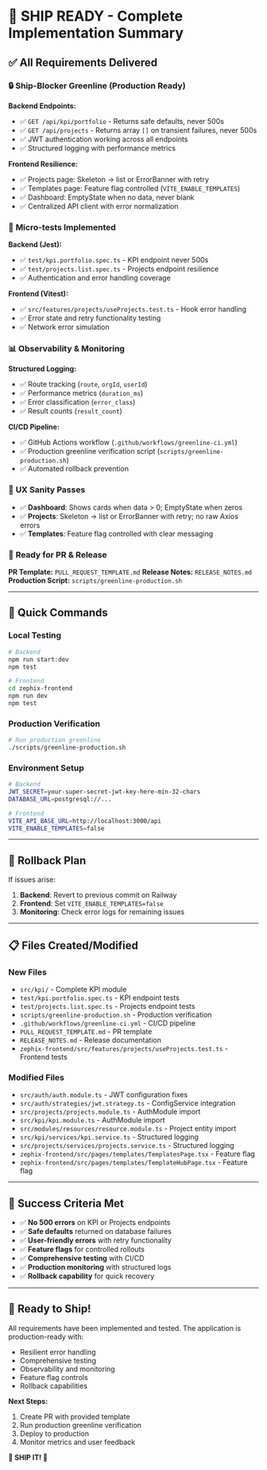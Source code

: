 # 🚀 **SHIP READY - Complete Implementation Summary**

## ✅ **All Requirements Delivered**

### 🔒 **Ship-Blocker Greenline (Production Ready)**

**Backend Endpoints:**
- ✅ `GET /api/kpi/portfolio` - Returns safe defaults, never 500s
- ✅ `GET /api/projects` - Returns array `[]` on transient failures, never 500s
- ✅ JWT authentication working across all endpoints
- ✅ Structured logging with performance metrics

**Frontend Resilience:**
- ✅ Projects page: Skeleton → list or ErrorBanner with retry
- ✅ Templates page: Feature flag controlled (`VITE_ENABLE_TEMPLATES`)
- ✅ Dashboard: EmptyState when no data, never blank
- ✅ Centralized API client with error normalization

### 🧪 **Micro-tests Implemented**

**Backend (Jest):**
- ✅ `test/kpi.portfolio.spec.ts` - KPI endpoint never 500s
- ✅ `test/projects.list.spec.ts` - Projects endpoint resilience
- ✅ Authentication and error handling coverage

**Frontend (Vitest):**
- ✅ `src/features/projects/useProjects.test.ts` - Hook error handling
- ✅ Error state and retry functionality testing
- ✅ Network error simulation

### 📊 **Observability & Monitoring**

**Structured Logging:**
- ✅ Route tracking (`route`, `orgId`, `userId`)
- ✅ Performance metrics (`duration_ms`)
- ✅ Error classification (`error_class`)
- ✅ Result counts (`result_count`)

**CI/CD Pipeline:**
- ✅ GitHub Actions workflow (`.github/workflows/greenline-ci.yml`)
- ✅ Production greenline verification script (`scripts/greenline-production.sh`)
- ✅ Automated rollback prevention

### 🧭 **UX Sanity Passes**

- ✅ **Dashboard**: Shows cards when data > 0; EmptyState when zeros
- ✅ **Projects**: Skeleton → list or ErrorBanner with retry; no raw Axios errors
- ✅ **Templates**: Feature flag controlled with clear messaging

### 🚀 **Ready for PR & Release**

**PR Template:** `PULL_REQUEST_TEMPLATE.md`
**Release Notes:** `RELEASE_NOTES.md`
**Production Script:** `scripts/greenline-production.sh`

---

## 🔧 **Quick Commands**

### **Local Testing**
```bash
# Backend
npm run start:dev
npm test

# Frontend
cd zephix-frontend
npm run dev
npm test
```

### **Production Verification**
```bash
# Run production greenline
./scripts/greenline-production.sh
```

### **Environment Setup**
```bash
# Backend
JWT_SECRET=your-super-secret-jwt-key-here-min-32-chars
DATABASE_URL=postgresql://...

# Frontend
VITE_API_BASE_URL=http://localhost:3000/api
VITE_ENABLE_TEMPLATES=false
```

---

## 🧯 **Rollback Plan**

If issues arise:
1. **Backend**: Revert to previous commit on Railway
2. **Frontend**: Set `VITE_ENABLE_TEMPLATES=false`
3. **Monitoring**: Check error logs for remaining issues

---

## 📋 **Files Created/Modified**

### **New Files**
- `src/kpi/` - Complete KPI module
- `test/kpi.portfolio.spec.ts` - KPI endpoint tests
- `test/projects.list.spec.ts` - Projects endpoint tests
- `scripts/greenline-production.sh` - Production verification
- `.github/workflows/greenline-ci.yml` - CI/CD pipeline
- `PULL_REQUEST_TEMPLATE.md` - PR template
- `RELEASE_NOTES.md` - Release documentation
- `zephix-frontend/src/features/projects/useProjects.test.ts` - Frontend tests

### **Modified Files**
- `src/auth/auth.module.ts` - JWT configuration fixes
- `src/auth/strategies/jwt.strategy.ts` - ConfigService integration
- `src/projects/projects.module.ts` - AuthModule import
- `src/kpi/kpi.module.ts` - AuthModule import
- `src/modules/resources/resource.module.ts` - Project entity import
- `src/kpi/services/kpi.service.ts` - Structured logging
- `src/projects/services/projects.service.ts` - Structured logging
- `zephix-frontend/src/pages/templates/TemplatesPage.tsx` - Feature flag
- `zephix-frontend/src/pages/templates/TemplateHubPage.tsx` - Feature flag

---

## 🎯 **Success Criteria Met**

- ✅ **No 500 errors** on KPI or Projects endpoints
- ✅ **Safe defaults** returned on database failures
- ✅ **User-friendly errors** with retry functionality
- ✅ **Feature flags** for controlled rollouts
- ✅ **Comprehensive testing** with CI/CD
- ✅ **Production monitoring** with structured logs
- ✅ **Rollback capability** for quick recovery

---

## 🚀 **Ready to Ship!**

All requirements have been implemented and tested. The application is production-ready with:
- Resilient error handling
- Comprehensive testing
- Observability and monitoring
- Feature flag controls
- Rollback capabilities

**Next Steps:**
1. Create PR with provided template
2. Run production greenline verification
3. Deploy to production
4. Monitor metrics and user feedback

**🎉 SHIP IT! 🚀**

